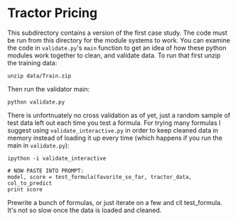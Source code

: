 # Tractor Pricing

This subdirectory contains a version of the first case study. The code must be run from this directory for the module systems to work. You can examine the code in `validate.py`'s `main` function to get an idea of how these python modules work together to clean, and validate data. To run that first unzip the training data:

```
unzip data/Train.zip
```

Then run the validator main:

```
python validate.py
```

There is unfortnuately no cross validation as of yet, just a random sample of test data left out each time you test a formula. For trying many formulas I suggest using `validate_interactive.py` in order to keep cleaned data in memory instead of loading it up every time (which happens if you run the main in `validate.py`):

```
ipython -i validate_interactive

# NOW PASTE INTO PROMPT:
model, score = test_formula(favorite_so_far, tractor_data, col_to_predict
print score
```

Prewrite a bunch of formulas, or just iterate on a few and cll test_formula. It's not so slow once the data is loaded and cleaned.
